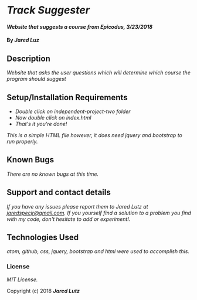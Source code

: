 # _Track Suggester_

#### _Website that suggests a course from Epicodus, 3/23/2018_

#### By _**Jared Luz**_

## Description

_Website that asks the user questions which will determine which course the program should suggest_

## Setup/Installation Requirements

* _Double click on independent-project-two folder_
* _Now double click on index.html_
* _That's it you're done!_

_This is a simple HTML file however, it does need jquery and bootstrap to run properly._

## Known Bugs

_There are no known bugs at this time._

## Support and contact details

_If you have any issues please report them to Jared Lutz at jaredspecjr@gmail.com. If you yourself find a solution to a problem you find with my code, don't hesitate to add or experiment!._

## Technologies Used

_atom, github, css, jquery, bootstrap and html were used to accomplish this._

### License

*MIT License.*

Copyright (c) 2018 **_Jared Lutz_**

